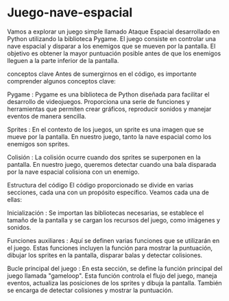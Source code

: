 # Juego-nave-espacial
Vamos a explorar un juego simple llamado Ataque Espacial desarrollado en Python utilizando la biblioteca Pygame. El juego consiste en controlar una nave espacial y disparar a los enemigos que se mueven por la pantalla. El objetivo es obtener la mayor puntuación posible antes de que los enemigos lleguen a la parte inferior de la pantalla.

conceptos clave
Antes de sumergirnos en el código, es importante comprender algunos conceptos clave:

Pygame : Pygame es una biblioteca de Python diseñada para facilitar el desarrollo de videojuegos. Proporciona una serie de funciones y herramientas que permiten crear gráficos, reproducir sonidos y manejar eventos de manera sencilla.

Sprites : En el contexto de los juegos, un sprite es una imagen que se mueve por la pantalla. En nuestro juego, tanto la nave espacial como los enemigos son sprites.

Colisión : La colisión ocurre cuando dos sprites se superponen en la pantalla. En nuestro juego, queremos detectar cuando una bala disparada por la nave espacial colisiona con un enemigo.

Estructura del código
El código proporcionado se divide en varias secciones, cada una con un propósito específico. Veamos cada una de ellas:

Inicialización :  Se importan las bibliotecas necesarias, se establece el tamaño de la pantalla y se cargan los recursos del juego, como imágenes y sonidos.

Funciones auxiliares : Aquí se definen varias funciones que se utilizarán en el juego. Estas funciones incluyen la función para mostrar la puntuación, dibujar los sprites en la pantalla, disparar balas y detectar colisiones.

Bucle principal del juego : En esta sección, se define la función principal del juego llamada "gameloop". Esta función controla el flujo del juego, maneja eventos, actualiza las posiciones de los sprites y dibuja la pantalla. También se encarga de detectar colisiones y mostrar la puntuación.
